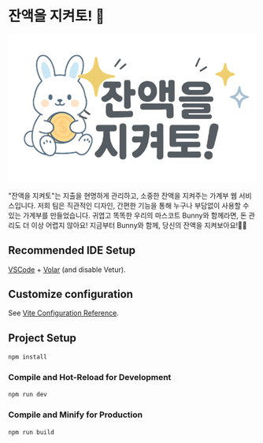 # 잔액을 지켜토! 🐰

![Logo](./src/img/Logo.png)

"잔액을 지켜토"는 지출을 현명하게 관리하고, 소중한 잔액을 지켜주는 가계부 웹 서비스입니다.
저희 팀은 직관적인 디자인, 간편한 기능을 통해 누구나 부담없이 사용할 수 있는 가계부를 만들었습니다.
귀엽고 똑똑한 우리의 마스코트 Bunny와 함께라면, 돈 관리도 더 이상 어렵지 않아요!
지금부터 Bunny와 함께, 당신의 잔액을 지켜보아요!🐰💸

## Recommended IDE Setup

[VSCode](https://code.visualstudio.com/) + [Volar](https://marketplace.visualstudio.com/items?itemName=Vue.volar) (and disable Vetur).

## Customize configuration

See [Vite Configuration Reference](https://vite.dev/config/).

## Project Setup

```sh
npm install
```

### Compile and Hot-Reload for Development

```sh
npm run dev
```

### Compile and Minify for Production

```sh
npm run build
```
